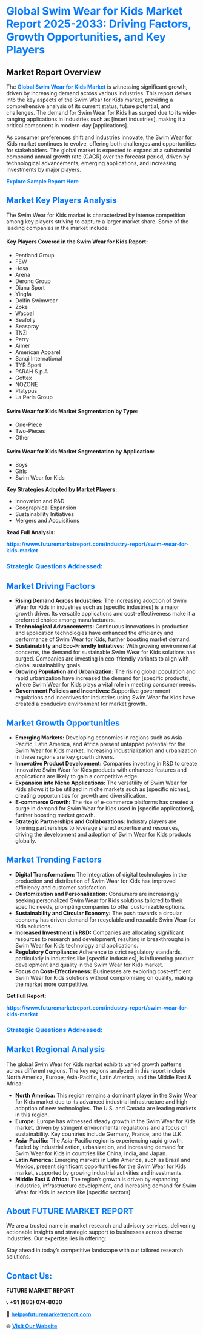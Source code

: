 <h1 style="color: #007BFF;">Global Swim Wear for Kids Market Report 2025-2033: Driving Factors, Growth Opportunities, and Key Players</h1>

<section id="overview">
<h2>Market Report Overview</h2>
<p>The <a href="https://www.futuremarketreport.com/industry-report/swim-wear-for-kids-market" style="color: #007BFF; text-decoration: none;"><strong>Global Swim Wear for Kids Market</strong></a> is witnessing significant growth, driven by increasing demand across various industries. This report delves into the key aspects of the Swim Wear for Kids market, providing a comprehensive analysis of its current status, future potential, and challenges. The demand for Swim Wear for Kids has surged due to its wide-ranging applications in industries such as [insert industries], making it a critical component in modern-day [applications].</p>
<p>As consumer preferences shift and industries innovate, the Swim Wear for Kids market continues to evolve, offering both challenges and opportunities for stakeholders. The global market is expected to expand at a substantial compound annual growth rate (CAGR) over the forecast period, driven by technological advancements, emerging applications, and increasing investments by major players.</p>
</section>

<section id="overview">
<p><a href="https://www.futuremarketreport.com/request-sample/reportId=120985" style="color: #007BFF; text-decoration: none;"><strong>Explore Sample Report Here</strong></a></p>
</section>

<section id="key-players">
<h2 style="color: #007BFF;">Market Key Players Analysis</h2>
<p>The Swim Wear for Kids market is characterized by intense competition among key players striving to capture a larger market share. Some of the leading companies in the market include:</p>
<h4>Key Players Covered in the Swim Wear for Kids Report:</h4>
<ul><li>Pentland Group</li><li>FEW</li><li>Hosa</li><li>Arena</li><li>Derong Group</li><li>Diana Sport</li><li>Yingfa</li><li>Dolfin Swimwear</li><li>Zoke</li><li>Wacoal</li><li>Seafolly</li><li>Seaspray</li><li>TNZI</li><li>Perry</li><li>Aimer</li><li>American Apparel</li><li>Sanqi International</li><li>TYR Sport</li><li>PARAH S.p.A</li><li>Gottex</li><li>NOZONE</li><li>Platypus</li><li>La Perla Group</li></ul>
<h4>Swim Wear for Kids Market Segmentation by Type:</h4>
<ul><li>One-Piece</li><li>Two-Pieces</li><li>Other</li></ul>

<h4>Swim Wear for Kids Market Segmentation by Application:</h4>
<ul><li>Boys</li><li>Girls</li><li>Swim Wear for Kids</li></ul>
<p><strong>Key Strategies Adopted by Market Players:</strong></p>
<ul>
<li>Innovation and R&D</li>
<li>Geographical Expansion</li>
<li>Sustainability Initiatives</li>
<li>Mergers and Acquisitions</li>
</ul>
</section>

<section>
<p><strong>Read Full Analysis: </strong></p><a href="https://www.futuremarketreport.com/industry-report/swim-wear-for-kids-market" style="color: #007BFF; text-decoration: none;"><strong>https://www.futuremarketreport.com/industry-report/swim-wear-for-kids-market</strong></a>
<h3 style="color: #007BFF;">Strategic Questions Addressed:</h3>
</section>

<section id="driving-factors">
<h2 style="color: #007BFF;">Market Driving Factors</h2>
<ul>
<li><strong>Rising Demand Across Industries:</strong> The increasing adoption of Swim Wear for Kids in industries such as [specific industries] is a major growth driver. Its versatile applications and cost-effectiveness make it a preferred choice among manufacturers.</li>
<li><strong>Technological Advancements:</strong> Continuous innovations in production and application technologies have enhanced the efficiency and performance of Swim Wear for Kids, further boosting market demand.</li>
<li><strong>Sustainability and Eco-Friendly Initiatives:</strong> With growing environmental concerns, the demand for sustainable Swim Wear for Kids solutions has surged. Companies are investing in eco-friendly variants to align with global sustainability goals.</li>
<li><strong>Growing Population and Urbanization:</strong> The rising global population and rapid urbanization have increased the demand for [specific products], where Swim Wear for Kids plays a vital role in meeting consumer needs.</li>
<li><strong>Government Policies and Incentives:</strong> Supportive government regulations and incentives for industries using Swim Wear for Kids have created a conducive environment for market growth.</li>
</ul>
</section>

<section id="growth-opportunities">
<h2 style="color: #007BFF;">Market Growth Opportunities</h2>
<ul>
<li><strong>Emerging Markets:</strong> Developing economies in regions such as Asia-Pacific, Latin America, and Africa present untapped potential for the Swim Wear for Kids market. Increasing industrialization and urbanization in these regions are key growth drivers.</li>
<li><strong>Innovative Product Development:</strong> Companies investing in R&D to create innovative Swim Wear for Kids products with enhanced features and applications are likely to gain a competitive edge.</li>
<li><strong>Expansion into Niche Applications:</strong> The versatility of Swim Wear for Kids allows it to be utilized in niche markets such as [specific niches], creating opportunities for growth and diversification.</li>
<li><strong>E-commerce Growth:</strong> The rise of e-commerce platforms has created a surge in demand for Swim Wear for Kids used in [specific applications], further boosting market growth.</li>
<li><strong>Strategic Partnerships and Collaborations:</strong> Industry players are forming partnerships to leverage shared expertise and resources, driving the development and adoption of Swim Wear for Kids products globally.</li>
</ul>
</section>

<section id="trending-factors">
<h2 style="color: #007BFF;">Market Trending Factors</h2>
<ul>
<li><strong>Digital Transformation:</strong> The integration of digital technologies in the production and distribution of Swim Wear for Kids has improved efficiency and customer satisfaction.</li>
<li><strong>Customization and Personalization:</strong> Consumers are increasingly seeking personalized Swim Wear for Kids solutions tailored to their specific needs, prompting companies to offer customizable options.</li>
<li><strong>Sustainability and Circular Economy:</strong> The push towards a circular economy has driven demand for recyclable and reusable Swim Wear for Kids solutions.</li>
<li><strong>Increased Investment in R&D:</strong> Companies are allocating significant resources to research and development, resulting in breakthroughs in Swim Wear for Kids technology and applications.</li>
<li><strong>Regulatory Compliance:</strong> Adherence to strict regulatory standards, particularly in industries like [specific industries], is influencing product development and quality in the Swim Wear for Kids market.</li>
<li><strong>Focus on Cost-Effectiveness:</strong> Businesses are exploring cost-efficient Swim Wear for Kids solutions without compromising on quality, making the market more competitive.</li>
</ul>
</section>

<section>
<p><strong>Get Full Report: </strong></p><a href="https://www.futuremarketreport.com/industry-report/swim-wear-for-kids-market" style="color: #007BFF; text-decoration: none;"><strong>https://www.futuremarketreport.com/industry-report/swim-wear-for-kids-market</strong></a>
<h3 style="color: #007BFF;">Strategic Questions Addressed:</h3>
</section>


<section id="regional-analysis">
<h2 style="color: #007BFF;">Market Regional Analysis</h2>
<p>The global Swim Wear for Kids market exhibits varied growth patterns across different regions. The key regions analyzed in this report include North America, Europe, Asia-Pacific, Latin America, and the Middle East & Africa:</p>
<ul>
<li><strong>North America:</strong> This region remains a dominant player in the Swim Wear for Kids market due to its advanced industrial infrastructure and high adoption of new technologies. The U.S. and Canada are leading markets in this region.</li>
<li><strong>Europe:</strong> Europe has witnessed steady growth in the Swim Wear for Kids market, driven by stringent environmental regulations and a focus on sustainability. Key countries include Germany, France, and the U.K.</li>
<li><strong>Asia-Pacific:</strong> The Asia-Pacific region is experiencing rapid growth, fueled by industrialization, urbanization, and increasing demand for Swim Wear for Kids in countries like China, India, and Japan.</li>
<li><strong>Latin America:</strong> Emerging markets in Latin America, such as Brazil and Mexico, present significant opportunities for the Swim Wear for Kids market, supported by growing industrial activities and investments.</li>
<li><strong>Middle East & Africa:</strong> The region’s growth is driven by expanding industries, infrastructure development, and increasing demand for Swim Wear for Kids in sectors like [specific sectors].</li>
</ul>
</section>

<footer>
<h2 style="color: #007BFF;">About FUTURE MARKET REPORT</h2>
<p>We are a trusted name in market research and advisory services, delivering actionable insights and strategic support to businesses across diverse industries. Our expertise lies in offering:</p>

<p>Stay ahead in today’s competitive landscape with our tailored research solutions.</p>

<h2 style="color: #007BFF;">Contact Us:</h2>
<p><strong>FUTURE MARKET REPORT</strong></p>
<p>📞 <strong>+91 (883) 074-8030</strong></p>
<p>📧 <strong><a href="mailto:help@futuremarketreport.com" style="color: #007BFF;">help@futuremarketreport.com</a></strong></p>
<p>🌐 <strong><a href="https://www.futuremarketreport.com/" style="color: #007BFF;">Visit Our Website</a></strong></p>
</footer>
